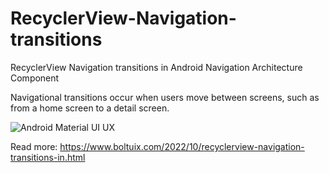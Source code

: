 # RecyclerView-Navigation-transitions
RecyclerView Navigation transitions in Android Navigation Architecture Component

Navigational transitions occur when users move between screens, such as from a home screen to a detail screen.

<img src="https://blogger.googleusercontent.com/img/b/R29vZ2xl/AVvXsEh0qU2I1UBUb2-l0fwr4tvPZ9jQA07jVqs9qrvH9s1gsgWWLINqZAMAuD5P2M_1dDASrtxFOhtC_oARfYzIva0ZBa0ITVdchwQd6j-u5PpPRkx-7WObiUm1_qV_ElFdaP8xYI4KjRY63Wq3bkKD_hPwo1LMh_N92hkPfk_Y3Asescv9uLZSFw0NvxI4/s16000/boltuix%20-%20motion.jpg" alt="Android Material UI UX">

Read more:
https://www.boltuix.com/2022/10/recyclerview-navigation-transitions-in.html